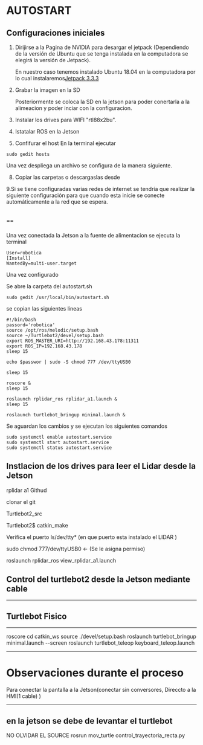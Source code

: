 # AUTOSTART

## Configuraciones iniciales 
1. Dirijirse a la Pagina de NVIDIA para desargar el jetpack (Dependiendo de la versión de Ubuntu que se tenga instalada en la computadora se elegirá la versión de Jetpack).

    En nuestro caso tenemos instalado Ubuntu 18.04 en la computadora por lo cual            instalaremos[Jetpack 3.3.3](https://developer.nvidia.com/embedded/jetpack-3_3_3)


3. Grabar la imagen en la SD


   Posteriormente se coloca la SD en la jetson para poder conertarla a la alimeacion y      poder inciar con la configuracion. 

4. Instalar los drives para WIFI  "rtl88x2bu".  

5. Istatalar ROS en la Jetson

6. Confifurar el host
   En la terminal ejecutar

```
sudo gedit hosts
```
   Una vez despliega un archivo se configura de la manera siguiente. 
   
8. Copiar las carpetas o descargaslas desde

9.Si se tiene configuradas varias redes de internet se tendría que realizar la siguiente configuración para que cuando esta inicie se conecte automáticamente a la red que se espera.

## --

Una vez conectada la Jetson a la fuente de alimentacion se ejecuta la terminal

```
User=robotica
[Install]
WantedBy=multi-user.target
```
Una vez configurado 

Se abre la carpeta del autostart.sh 
```
sudo gedit /usr/local/bin/autostart.sh
```
se copian las siguientes lineas

```
#!/bin/bash
passord='robotica'
source /opt/ros/melodic/setup.bash
source ~/Turtlebot2/devel/setup.bash
export ROS_MASTER_URI=http://192.168.43.178:11311
export ROS_IP=192.168.43.178
sleep 15

echo $passwor | sudo -S chmod 777 /dev/ttyUSB0 

sleep 15

roscore &
sleep 15

roslaunch rplidar_ros rplidar_a1.launch &
sleep 15

roslaunch turtlebot_bringup minimal.launch & 
```
Se aguardan los cambios y se ejecutan los siguientes comandos

```
sudo systemctl enable autostart.service
sudo systemctl start autostart.service
sudo systemctl status autostart.service 
```

## Instlacion de los drives para leer el Lidar desde la Jetson

rplidar a1 Githud       

clonar el git                 

Turtlebot2_src

Turtlebot2$ catkin_make

Verifica el puerto ls/dev/tty*        (en que puerto esta instalado el LIDAR )

sudo chmod 777/dev/ttyUSB0                                                  ← (Se le asigna permiso)

roslaunch rplidar_ros view_rplidar_a1.launch









## Control del turtlebot2 desde la Jetson mediante cable





*********************************************
Turtlebot Fisico
-------------------------------
*****
roscore
cd catkin_ws
source ./devel/setup.bash
 roslaunch turtlebot_bringup minimal.launch --screen
roslaunch turtlebot_teleop keyboard_teleop.launch


**************************************














# Observaciones durante el proceso 

Para conectar la pantalla a la Jetson(conectar sin conversores, Direccto a la HMI(1 cable) )



 --------------------
 en la jetson se debe de levantar el turtlebot 
 --------------------
 NO OLVIDAR EL SOURCE 
  rosrun mov_turtle control_trayectoria_recta.py 
